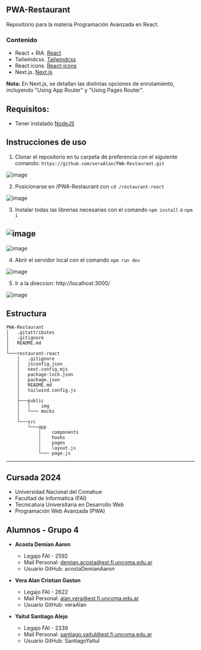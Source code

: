 ## PWA-Restaurant

Repositorio para la materia Programación Avanzada en React.

### Contenido
- React + RIA. [React](https://es.react.dev/)
- Tailwindcss. [Tailwindcss](https://tailwindcss.com/)
- React icons. [React-icons](https://react-icons.github.io/react-icons/)
- Next.js. [Next.js](https://nextjs.org/docs)

**Nota:** En Next.js, se detallan las distintas opciones de enrutamiento, incluyendo "Using App Router" y "Using Pages Router".


## Requisitos:
- Tener instalado [NodeJS](https://nodejs.org/en/download)

## Instrucciones de uso
1. Clonar el repositorio en tu carpeta de preferencia con el siguiente comando: ```https://github.com/veraAlan/PWA-Restaurant.git```

![image](https://github.com/veraAlan/PWA-Restaurant/assets/93886135/82bdef4a-f304-4c9b-8fb8-66ee00ea606c)








2. Posicionarse en /PWA-Restaurant con ```cd /restaurant-react```

![image](https://github.com/veraAlan/PWA-Restaurant/assets/93886135/9a704d67-ecf2-4d29-b433-936310c1cdc4)

3. Instalar todas las librerias necesarias con el comando ```npm install``` o ```npm i```

![image](https://github.com/veraAlan/PWA-Restaurant/assets/93886135/c2b1f8a0-d937-4644-8c14-17f3950c5fe6)
---
![image](https://github.com/veraAlan/PWA-Restaurant/assets/93886135/c2d79683-6603-4d73-bc75-151005d5c4f0)

4. Abrir el servidor local con el comando ```npm run dev```

![image](https://github.com/veraAlan/PWA-Restaurant/assets/93886135/c21f81ef-bd62-42be-b417-a58370a70932)

5. Ir a la direccion: http://localhost:3000/

![image](https://github.com/veraAlan/PWA-Restaurant/assets/93886135/4ddc5e47-a5a5-4280-8984-34fe3643abf9)


## Estructura

```
PWA-Restaurant
│   .gitattributes
│   .gitignore
│   README.md
│
└───restaurant-react
    │   .gitignore
    │   jsconfig.json
    │   next.config.mjs
    │   package-lock.json
    │   package.json
    │   README.md
    │   tailwind.config.js
    │
    ├───public
    │   │    img
    │   └─── mocks
    │ 
    └───src
        └───app
            │    components
            │    hooks
            │    pages
            │    layout.js
            └─── page.js
```
---

## Cursada 2024

- Universidad Nacional del Comahue
- Facultad de Informatica (FAI)
- Tecnicatura Universitaria en Desarrollo Web
- Programación Web Avanzada (PWA)

## Alumnos - Grupo 4

- **Acosta Demian Aaron**

  - Legajo FAI - 2592
  - Mail Personal: demian.acosta@est.fi.uncoma.edu.ar
  - Usuario GitHub: acostaDemianAaron

- **Vera Alan Cristian Gaston**

  - Legajo FAI - 2622
  - Mail Personal: alan.vera@est.fi.uncoma.edu.ar
  - Usuario GitHub: veraAlan

- **Yaitul Santiago Alejo**

  - Legajo FAI - 2339
  - Mail Personal: santiago.yaitul@est.fi.uncoma.edu.ar
  - Usuario GitHub: SantiagoYaitul
